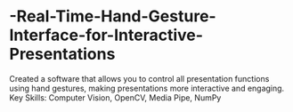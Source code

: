 # -Real-Time-Hand-Gesture-Interface-for-Interactive-Presentations
Created a software that allows you to control all presentation functions using hand gestures, making presentations more interactive and engaging.
Key Skills: Computer Vision, OpenCV, Media Pipe, NumPy
